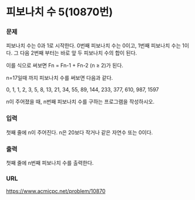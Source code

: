 # 피보나치 수 5\(10870번\)

### 문제

피보나치 수는 0과 1로 시작한다. 0번째 피보나치 수는 0이고, 1번째 피보나치 수는 1이다. 그 다음 2번째 부터는 바로 앞 두 피보나치 수의 합이 된다.

이를 식으로 써보면 Fn = Fn-1 + Fn-2 \(n ≥ 2\)가 된다.

n=17일때 까지 피보나치 수를 써보면 다음과 같다.

0, 1, 1, 2, 3, 5, 8, 13, 21, 34, 55, 89, 144, 233, 377, 610, 987, 1597

n이 주어졌을 때, n번째 피보나치 수를 구하는 프로그램을 작성하시오.
     

### 입력

첫째 줄에 n이 주어진다. n은 20보다 작거나 같은 자연수 또는 0이다.


### 출력

첫째 줄에 n번째 피보나치 수를 출력한다.


### URL

https://www.acmicpc.net/problem/10870